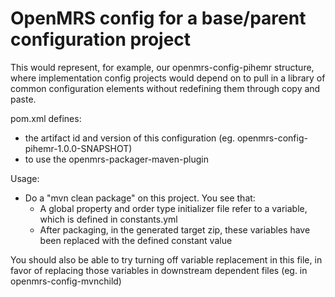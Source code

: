 # OpenMRS config for a base/parent configuration project

This would represent, for example, our openmrs-config-pihemr structure, where implementation config projects would 
depend on to pull in a library of common configuration elements without redefining them through copy and paste.

pom.xml defines:
* the artifact id and version of this configuration (eg. openmrs-config-pihemr-1.0.0-SNAPSHOT)
* to use the openmrs-packager-maven-plugin

Usage:

* Do a "mvn clean package" on this project.  You see that:
  * A global property and order type initializer file refer to a variable, which is defined in constants.yml
  * After packaging, in the generated target zip, these variables have been replaced with the defined constant value

You should also be able to try turning off variable replacement in this file, in favor of replacing those variables in
downstream dependent files (eg. in openmrs-config-mvnchild)
